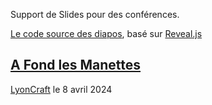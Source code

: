 Support de Slides pour des conférences.

[Le code source des diapos](https://github.com/GaspardPO/talks),
basé sur [Reveal.js](https://revealjs.com/)

  

  

## [A Fond les Manettes](https://gaspardpo.github.io/talks/AFondLesManettes/aFondLesManettes)

[LyonCraft](https://lyon-craft.fr/) le 8 avril 2024

    
